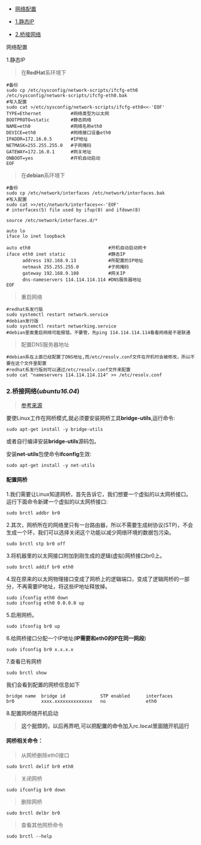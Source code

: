 * [网络配置](#1)

* [1.静态IP](#1.1)

* [2.桥接网络](#1.2)

<span id="1">网络配置</span>

<span id="1.1">1.静态IP</span>

> 在**RedHat**系环境下

    #备份
    sudo cp /etc/sysconfig/network-scripts/ifcfg-eth0 /etc/sysconfig/network-scripts/ifcfg-eth0.bak
    #写入配置
    sudo cat >/etc/sysconfig/network-scripts/ifcfg-eth0<<-'EOF'                                                                                                                                 
    TYPE=Ethernet           #网络类型为以太网
    BOOTPROTO=static        #静态网络
    NAME=eth0               #网络名称eth0
    DEVICE=eth0             #网络接口设备eth0 
    IPADDR=172.16.0.5       #IP地址
    NETMASK=255.255.255.0   #子网掩码
    GATEWAY=172.16.0.1      #网关地址
    ONBOOT=yes              #开机自动启动
    EOF

> 在**debian**系环境下

    #备份
    sudo cp /etc/network/interfaces /etc/network/interfaces.bak
    #写入配置
    sudo cat >>/etc/network/interfaces<<-'EOF'
    # interfaces(5) file used by ifup(8) and ifdown(8)

    source /etc/network/interfaces.d/*

    auto lo
    iface lo inet loopback

    auto eth0                             #开机自动启动网卡
    iface eth0 inet static                #静态IP
          address 192.168.9.13            #所配置的IP地址
          netmask 255.255.255.0           #子网掩码
          gateway 192.168.9.108           #网关IP
          dns-nameservers 114.114.114.114 #DNS服务器地址
    EOF

> 重启网络

    #redhat系发行版
    sudo systemctl restart network.service
    #debian发行版
    sudo systemctl restart networking.service
    #debian里面重启网络可能报错，不要管，先ping 114.114.114.114看看网络是不是联通

> 配置DNS服务器地址

    #debian系在上面已经配置了DNS地址,而/etc/resolv.conf文件在开机时会被修改，所以不要在这个文件里配置
    #redhat系发行版则可以通过/etc/resolv.conf文件来配置
    sudo cat "nameservers 114.114.114.114" >> /etc/resolv.conf

### 2.桥接网络(*ubuntu16.04*)

> [参考来源](http://fp-moon.iteye.com/blog/1468650)

要使Linux工作在网桥模式,就必须要安装网桥工具**bridge-utils**,运行命令:

    sudo apt-get install -y bridge-utils

或者自行编译安装**bridge-utils**源码包。

安装**net-utils**包使命令**ifconfig**生效:

    sudo apt-get install -y net-utils

#### **配置网桥**
1.我们需要让Linux知道网桥，首先告诉它，我们想要一个虚拟的以太网桥接口。运行下面命令新建一个虚拟的以太网桥接口:

    sudo brctl addbr br0

2.其次，网桥所在的网络里只有一台路由器，所以不需要生成树协议(STP)，不会生成一个环，我们可以选择关闭这个功能以减少网络环境的数据包污染。

    sudo brctl stp br0 off

3.将机器里的以太网接口附加到刚生成的逻辑(虚拟)网桥接口br0上。

    sudo brctl addif br0 eth0

4.现在原来的以太网物理接口变成了网桥上的逻辑端口，变成了逻辑网桥的一部分，不再需要IP地址，将这些IP地址释放掉。

    sudo ifconfig eth0 down
    sudo ifconfig eth0 0.0.0.0 up

5.启用网桥。

    sudo ifconfig br0 up

6.给网桥接口分配一个IP地址(**IP需要和eth0的IP在同一网段**)

    sudo ifconfig br0 x.x.x.x

7.查看已有网桥

    sudo brctl show

我们会看到配置的网桥信息如下

    bridge name  bridge id             STP enabled      interfaces
    br0          xxxx.xxxxxxxxxxxxxx   no               eth0

8.配置网桥随开机启动
>**这个挺烦的，以后再弄吧,可以把配置的命令加入rc.local里面随开机运行**

#### **网桥相关命令**：
> 从网桥删除eth0接口

    sudo brctl delif br0 eth0

> 关闭网桥

    sudo ifconfig br0 down

> 删除网桥

    sudo brctl delbr br0

> 查看其他网桥命令

    sudo brctl --help
